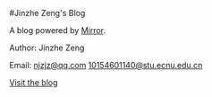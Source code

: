 #Jinzhe Zeng's Blog

A blog powered by [Mirror](https://github.com/LoeiFy/Mirror).

Author: Jinzhe Zeng

Email: njzjz@qq.com  10154601140@stu.ecnu.edu.cn

[Visit the blog](https://njzjz.win)